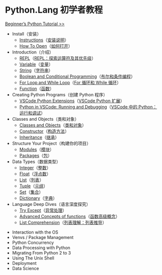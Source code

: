 # Python.Lang 初学者教程

[Beginner’s Python Tutorial >>](https://python.land/python-tutorial)

-   Install（安装）
    -   [Instructions](https://python.land/installing-python)（[安装说明](./1.Install-Python/Detailed-Instructions-for-Window-Mac-and-Linux.md)）
    -   [How To Open](https://python.land/installing-python/starting-python)（[如何打开](./1.Install-Python/How-To-Open-Python-on-Windows-Mac-Linux.md)）
-   Introduction（介绍）
    -   [REPL](https://python.land/introduction-to-python/the-repl)（[REPL：探索运算符及其优先级](./2.Introduction-to-Python/Python-REPL.md)）
    -   [Variable](https://python.land/introduction-to-python/variable)（[变量](./2.Introduction-to-Python/Python-Variable-Storing-Information-for-Later-Use.md)）
    -   [String](https://python.land/introduction-to-python/strings)（[字符串](./2.Introduction-to-Python/Python-String-Working-With-Text.md)）
    -   [Boolean and Conditional Programming](https://python.land/introduction-to-python/python-boolean-and-operators)（[布尔和条件编程](./2.Introduction-to-Python/Python-Boolean-and-Conditional-Programming.md)）
    -   [For Loop and While Loop](https://python.land/introduction-to-python/python-for-loop)（[For 循环和 While 循环](./2.Introduction-to-Python/Python-For-Loop-and-While-Loop.md)）
    -   [Function](https://python.land/introduction-to-python/functions)（[函数](./2.Introduction-to-Python/Python-Function-The-Basics-Of-Code-Reuse.md)）
-   Creating Python Programs（创建 Python 程序）
    -   [VSCode Python Extensions](https://python.land/creating-python-programs/vscode-python-extensions)（[VSCode Python 扩展](./3.Creating-Python-Programs/VSCode-Python-Extensions.md)）
    -   [Python in VSCode: Running and Debugging](https://python.land/creating-python-programs/python-in-vscode)（[VSCode 中的 Python：运行和调试](./3.Creating-Python-Programs/Python-in-VSCode-Running-and-Debugging.md)）
-   Classes and Objects（类和对象）
    -   [Classes and Objects](https://python.land/objects-and-classes)（[类和对象](./4.Classes-and-Objects-in-Python/Classes-and-Objects-in-Python.md)）
    -   [Constructor](https://python.land/objects-and-classes/python-constructors)（[构造方法](./4.Classes-and-Objects-in-Python/Python-Constructor.md)）
    -   [Inheritance](https://python.land/objects-and-classes/python-inheritance)（[继承](./4.Classes-and-Objects-in-Python/Python-Inheritance.md)）
-   Structure Your Project（构建你的项目）
    -   [Modules](https://python.land/project-structure/python-modules)（[模块](./5.Structure-Your-Project/Python-Modules-Bundle-Code-And-Import-It-From-Other-Files.md)）
    -   [Packages](https://python.land/project-structure/python-packages)（[包](./5.Structure-Your-Project/Python-Packages-Structure-Code-By-Bundling-Your-Modules.md)）
-   Data Types（数据类型）
    -   [Integer](https://python.land/python-data-types/python-integer)（[整数](./6.Python-Data-Types/Python-Integer-Non-Fractional-Numbers.md)）
    -   [Float](https://python.land/python-data-types/python-float)（[浮点数](./6.Python-Data-Types/Python-Float-Working-With-Floating-Point-Numbers.md)）
    -   [List](https://python.land/python-data-types/python-list)（[列表](./6.Python-Data-Types/Python-List-How-To-Create-Sort-Append-Remove-And-More.md)）
    -   [Tuple](https://python.land/python-data-types/python-tuple)（[元组](./6.Python-Data-Types/Python-Tuple-How-to-Create,-Use,-and-Convert.md)）
    -   [Set](https://python.land/python-data-types/python-set)（[集合](./6.Python-Data-Types/Python-Set-The-Why-And-How.md)）
    -   [Dictionary](https://python.land/python-data-types/dictionaries)（[字典](./6.Python-Data-Types/Python-Dictionary-How-To-Create-And-Use.md)）
-   Language Deep Dives（语言深度探究）
    -   [Try Except](https://python.land/deep-dives/python-try-except)（[异常处理](./7.Language-Deep-Dives/Python-Try-Except.md)）
    -   [Advanced Concepts of functions](https://python.land/deep-dives/functions)（[函数高级概念](./7.Language-Deep-Dives/Advanced-Concepts-of-functions.md)）
    -   [List Comprehension](https://python.land/deep-dives/list-comprehension)（[列表理解：列表推导](./7.Language-Deep-Dives/List-Comprehension.md)）

<!--  -->
<!--  -->
<!--  -->

-   Interaction with the OS
-   Venvs / Package Management
-   Python Concurrency
-   Data Processing with Python
-   Migrating From Python 2 to 3
-   Using The Unix Shell
-   Deployment
-   Data Science
